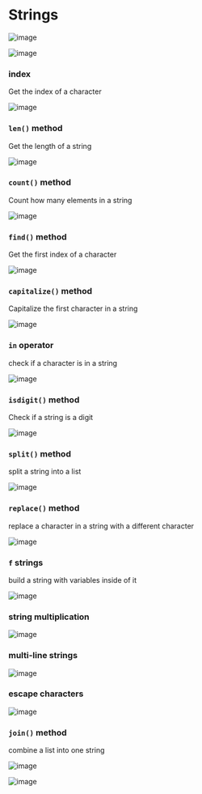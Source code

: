 # Strings

![image](https://user-images.githubusercontent.com/19383145/166587477-4b9898e3-d3c4-4fcc-8100-eea3c219f703.png)

![image](https://user-images.githubusercontent.com/19383145/166604708-3d0a9a27-280b-4bda-b276-a182adfc69dc.png)


### index
Get the index of a character

![image](https://user-images.githubusercontent.com/19383145/166587864-1a9a913f-2682-421b-b74d-a17cd130afd0.png)

### `len()` method
Get the length of a string

![image](https://user-images.githubusercontent.com/19383145/166588015-9cd78eaa-8d12-4bf2-8dab-ab58e83df2df.png)

### `count()` method
Count how many elements in a string

![image](https://user-images.githubusercontent.com/19383145/166588148-87a68d4e-8121-4707-a835-6cb8b73be326.png)

### `find()` method
Get the first index of a character

![image](https://user-images.githubusercontent.com/19383145/166588471-6fd78fe5-20ed-41e6-ad39-5684465c0eb3.png)

### `capitalize()` method
Capitalize the first character in a string

![image](https://user-images.githubusercontent.com/19383145/166590428-db8f0ada-e5e0-4050-a81f-9efc89fe97c0.png)

### `in` operator
check if a character is in a string

![image](https://user-images.githubusercontent.com/19383145/166590778-ec7511cc-6b37-4105-8769-883f603cd9a8.png)

### `isdigit()` method
Check if a string is a digit

![image](https://user-images.githubusercontent.com/19383145/166591212-4953efd7-157d-4417-9e7f-810a8e483bcc.png)

### `split()` method
split a string into a list

![image](https://user-images.githubusercontent.com/19383145/166602306-6f0c9f4b-e133-42ef-ad85-16508f5bd91e.png)

### `replace()` method
replace a character in a string with a different character

![image](https://user-images.githubusercontent.com/19383145/166604258-552003ec-b40f-436f-928e-0fc7d817b89b.png)

### `f` strings
build a string with variables inside of it

![image](https://user-images.githubusercontent.com/19383145/166606415-5a0609bf-0793-42ac-b42a-908abbd7aca1.png)

### string multiplication

![image](https://user-images.githubusercontent.com/19383145/166607467-7487388a-d35f-4454-bc62-94b7dfbad717.png)

### multi-line strings

![image](https://user-images.githubusercontent.com/19383145/166608058-1014b9e9-f2fb-4d95-8358-a55b00396f68.png)

### escape characters

![image](https://user-images.githubusercontent.com/19383145/166608330-48e70079-62f8-46cc-b628-b8dd5bca2f97.png)

### `join()` method
combine a list into one string

![image](https://user-images.githubusercontent.com/19383145/166608510-1037ed4f-0b22-4257-94c3-c8d2614fcecc.png)

![image](https://user-images.githubusercontent.com/19383145/166608583-48e8964f-480e-4aa0-bdd3-4fa698087a1d.png)

